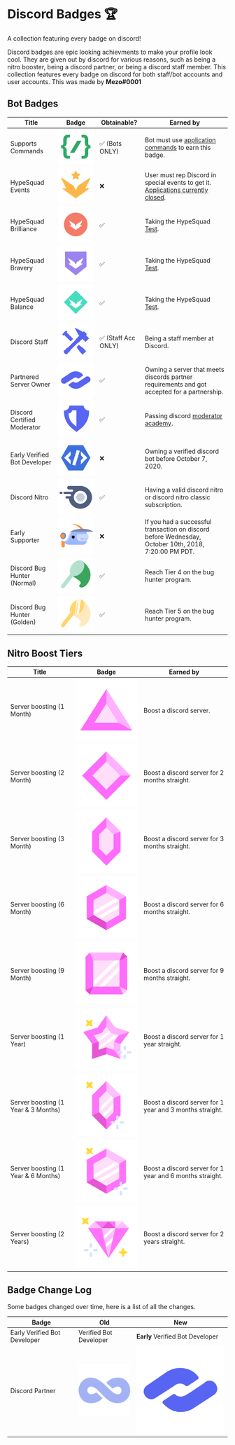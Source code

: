 # Discord Badges 🏆

A collection featuring every badge on discord!

Discord badges are epic looking achievments to make your profile look cool. They are given out by discord for various reasons, such as being a nitro booster, being a discord partner, or being a discord staff member. This collection features every badge on discord for both staff/bot accounts and user accounts. This was made by **Mezo#0001**

## Bot Badges

| Title | Badge | Obtainable? | Earned by |
| --- | --- | --- | --- |
Supports Commands | <img  src="/assets/supportscommands.svg"> | ✅ (Bots ONLY) | Bot must use [application commands](https://discord.com/blog/welcome-to-the-new-era-of-discord-apps) to earn this badge. |
HypeSquad Events | <img  src="/assets/hypesquadevents.svg"> | ❌ | User must rep Discord in special events to get it. [Applications currently closed](https://discord.com/hypesquad). |
HypeSquad Brilliance | <img  src="/assets/hypesquadbrilliance.svg"> | ✅ | Taking the HypeSquad [Test](https://discord.com/hypesquad). |
HypeSquad Bravery | <img  src="/assets/hypesquadbravery.svg"> | ✅ | Taking the HypeSquad [Test](https://discord.com/hypesquad). |
HypeSquad Balance | <img  src="/assets/hypesquadbalance.svg"> | ✅ | Taking the HypeSquad [Test](https://discord.com/hypesquad). |
Discord Staff | <img  src="/assets/discordstaff.svg"> | ✅ (Staff Acc ONLY) | Being a staff member at Discord. |
Partnered Server Owner | <img  src="/assets/discordpartner.svg"> | ✅ | Owning a server that meets discords partner requirements and got accepted for a partnership. |
Discord Certified Moderator | <img  src="/assets/discordmod.svg"> | ✅ | Passing discord [moderator academy](https://discord.com/moderation). |
Early Verified Bot Developer | <img  src="/assets/discordbotdev.svg"> | ❌ | Owning a verified discord bot before October 7, 2020. |
Discord Nitro | <img  src="/assets/discordnitro.svg"> | ✅ | Having a valid discord nitro or discord nitro classic subscription. |
Early Supporter | <img  src="/assets/discordearlysupporter.svg"> | ❌ | If you had a successful transaction on discord before Wednesday, October 10th, 2018, 7:20:00 PM PDT. |
Discord Bug Hunter (Normal) | <img  src="/assets/discordbughunter1.svg"> | ✅ | Reach Tier 4 on the bug hunter program.  |
Discord Bug Hunter (Golden) | <img  src="/assets/discordbughunter2.svg"> | ✅ | Reach Tier 5 on the bug hunter program.  |

## Nitro Boost Tiers
| Title | Badge | Earned by |
| --- | --- | --- |
Server boosting (1 Month) | <img  src="/assets/boosts/discordboost1.svg"> | Boost a discord server. |
Server boosting (2 Month) | <img  src="/assets/boosts/discordboost2.svg"> | Boost a discord server for 2 months straight. |
Server boosting (3 Month) | <img  src="/assets/boosts/discordboost3.svg"> | Boost a discord server for 3 months straight. |
Server boosting (6 Month) | <img  src="/assets/boosts/discordboost4.svg"> | Boost a discord server for 6 months straight. |
Server boosting (9 Month) | <img  src="/assets/boosts/discordboost5.svg"> | Boost a discord server for 9 months straight. |
Server boosting (1 Year)  | <img  src="/assets/boosts/discordboost6.svg"> | Boost a discord server for 1 year straight. |
Server boosting (1 Year & 3 Months) | <img  src="/assets/boosts/discordboost7.svg"> | Boost a discord server for 1 year and 3 months straight. |
Server boosting (1 Year & 6 Months) | <img  src="/assets/boosts/discordboost8.svg"> | Boost a discord server for 1 year and 6 months straight. |
Server boosting (2 Years) | <img  src="/assets/boosts/discordboost9.svg"> | Boost a discord server for 2 years straight. |

## Badge Change Log

Some badges changed over time, here is a list of all the changes.

| Badge | Old | New |
| --- | --- | --- |
| Early Verified Bot Developer | Verified Bot Developer | **Early** Verified Bot Developer |
| Discord Partner | <img  src="/assets/olddiscordpartner.png" style="width: 140px;" > | <img src="/assets/discordpartner.svg">  |
